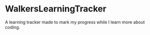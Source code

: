 # WalkersLearningTracker
 A learning tracker made to mark my progress while I learn more about coding.
